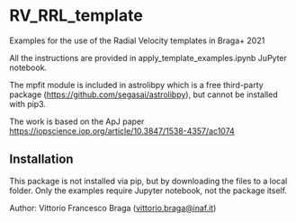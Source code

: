 # RV_RRL_template

Examples for the use of the Radial Velocity templates in Braga+ 2021

All the instructions are provided in apply_template_examples.ipynb JuPyter notebook.

The mpfit module is included in astrolibpy which is a free third-party package (https://github.com/segasai/astrolibpy), but cannot be installed with pip3.

The work is based on the ApJ paper https://iopscience.iop.org/article/10.3847/1538-4357/ac1074

## Installation

This package is not installed via pip, but by downloading the files to a local folder. Only the examples require Jupyter notebook, not the package itself.

Author: Vittorio Francesco Braga (vittorio.braga@inaf.it)
